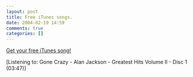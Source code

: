 ```yaml
---
layout: post
title: Free iTunes songs.
date: 2004-02-19 14:59
comments: true
categories: []
---
```

<a href="http://www.macmerc.com/news/archives/1270">Get your free iTunes song!</a>

<div class="media">[Listening to: Gone Crazy - Alan Jackson - Greatest Hits Volume II - Disc 1 (03:47)]</div>

